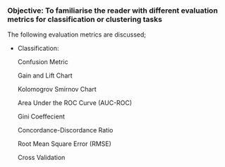 ### Objective: To familiarise the reader with different evaluation metrics for classification or clustering tasks

The following evaluation metrics are discussed;

* Classification:

  Confusion Metric

  Gain and Lift Chart

  Kolomogrov Smirnov Chart

  Area Under the ROC Curve (AUC-ROC)

  Gini Coeffecient

  Concordance-Discordance Ratio

  Root Mean Square Error (RMSE)

  Cross Validation
